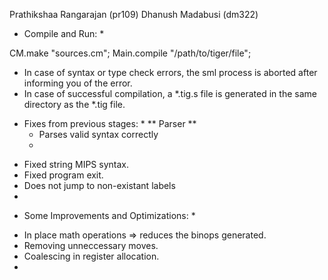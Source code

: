 Prathikshaa Rangarajan (pr109)
Dhanush Madabusi (dm322)

* Compile and Run: *

CM.make "sources.cm";
Main.compile "/path/to/tiger/file";

 - In case of syntax or type check errors, the sml process is aborted after informing you of the error.
 - In case of successful compilation, a *.tig.s file is generated in the same directory as the *.tig file.

* Fixes from previous stages: *
  ** Parser **
  - Parses valid syntax correctly
  - 
 - Fixed string MIPS syntax.
 - Fixed program exit.
 - Does not jump to non-existant labels
 - 

* Some Improvements and Optimizations: *
 - In place math operations => reduces the binops generated.
 - Removing unneccessary moves.
 - Coalescing in register allocation.
 - 